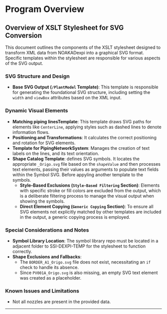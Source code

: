 # Program Overview

## Overview of XSLT Stylesheet for SVG Conversion

This document outlines the components of the XSLT stylesheet designed to transform XML data from NOAKADexpi into a graphical SVG format. Specific templates within the stylesheet are responsible for various aspects of the SVG output.

### SVG Structure and Design

- **Base SVG Output (`/PlantModel` Template)**: This template is responsible for generating the foundational SVG structure, including setting the `width` and `viewBox` attributes based on the XML input.

### Dynamic Visual Elements

- **Matching piping linesTemplate**: This template draws SVG paths for elements like `CenterLine`, applying styles such as dashed lines to denote information flows.
- **Positioning and Transformations**: It calculates the correct positioning and rotation for SVG elements.
- **Template for PipingNetworkSystem**: Manages the creation of text labels on the lines, and its text orientation.
- **Shape Catalog Template**:  defines SVG symbols. It locates the appropriate `_Origo.svg` file based on the `shapeValue` and then processes text elements, passing their values as arguments to populate text fields within the Symbol SVG. Before appyling another template to the symbols.
  - **Style-Based Exclusions (`Style-Based Filtering` Section)**: Elements with specific stroke or fill colors are excluded from the output, which is a deliberate filtering process to manage the visual output when showing the symbols.
  - **Direct Element Copying (`Generic Copying` Section)**: To ensure all SVG elements not explicitly matched by other templates are included in the output, a generic copying process is employed.


### Special Considerations and Notes

- **Symbol Library Location**: The symbol library repo must be located in a adjacent folder to SSI-DEXPI-TEMP for the stylesheet to function correctly. 
- **Shape Exclusions and Fallbacks**: 
  - The `BORDER_A1_Origo.svg` file does not exist, necessitating an `if` check to handle its absence.
  - Since `PV001A_Origo.svg` is also missing, an empty SVG text element was created as a placeholder.


### Known Issues and Limitations
  - Not all nozzles are present in the provided data.




---